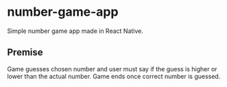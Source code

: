 # number-game-app
Simple number game app made in React Native.

## Premise
Game guesses chosen number and user must say if the guess is higher or lower than the actual number. Game ends once correct number is guessed.
